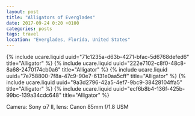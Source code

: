 ```yaml
---
layout: post
title: "Alligators of Everglades"
date: 2017-09-24 0:20 +0100
categories: posts
tags: travel
location: "Everglades, Florida, United States"
---
```


{% include ucare.liquid uuid="71c1235a-d63b-4271-bfac-5d6768defed6" title="Alligator" %}
{% include ucare.liquid uuid="222e7102-c8f0-48c8-8a68-2470174cb0a6" title="Alligator" %}
{% include ucare.liquid uuid="7e758800-7f8a-47c9-90e7-6131e0aa5cff" title="Alligator" %}
{% include ucare.liquid uuid="9a3d2796-42a5-4ef7-9bc9-38428104ffa5" title="Alligator" %}
{% include ucare.liquid uuid="ecf6b8b4-136f-425b-99bc-139a34cdc648" title="Alligator" %}

Camera: Sony α7 II, lens: Canon 85mm f/1.8 USM